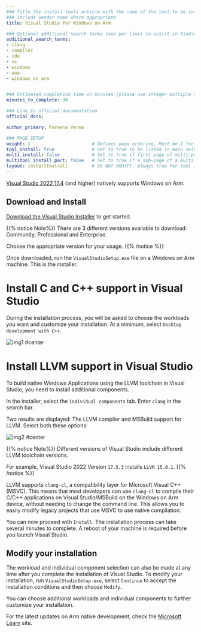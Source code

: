 ```yaml
---
### Title the install tools article with the name of the tool to be installed
### Include vendor name where appropriate
title: Visual Studio for Windows on Arm 

### Optional additional search terms (one per line) to assist in finding the article
additional_search_terms:
- clang
- compiler
- ide
- vs
- windows
- woa
- windows on arm


### Estimated completion time in minutes (please use integer multiple of 5)
minutes_to_complete: 30

### Link to official documentation
official_docs: 

author_primary: Pareena Verma

### PAGE SETUP
weight: 1                       # Defines page ordering. Must be 1 for first (or only) page.
tool_install: true              # Set to true to be listed in main selection page, else false
multi_install: false            # Set to true if first page of multi-page article, else false
multitool_install_part: false   # Set to true if a sub-page of a multi-page article, else false
layout: installtoolsall         # DO NOT MODIFY. Always true for tool install articles
---
```


[Visual Studio 2022 17.4](https://learn.microsoft.com/en-us/visualstudio/install/visual-studio-on-arm-devices) (and higher) natively supports Windows on Arm.

## Download and Install

[Download the Visual Studio Installer](https://visualstudio.microsoft.com/vs/) to get started.

{{% notice Note%}}
There are 3 different versions available to download: Community, Professional and Enterprise.

Choose the appropriate version for your usage.
{{% /notice %}}

Once downloaded, run the `VisualStudioSetup.exe` file on a Windows on Arm machine. This is the installer.

# Install C and C++ support in Visual Studio
During the installation process, you will be asked to choose the workloads you want and customize your installation. At a minimum, select `Desktop development with C++`.

![img1 #center](/install-guides/_images/vs-woa.png)

# Install LLVM support in Visual Studio

To build native Windows Applications using the LLVM toolchain in Visual Studio, you need to install additional components.

In the installer, select the `Individual components` tab. Enter `clang` in the search bar.

Two results are displayed: The LLVM compiler and MSBuild support for LLVM. Select both these options:

![img2 #center](/install-guides/_images/llvm_vs.png)

{{% notice  Note%}}
Different versions of Visual Studio include different LLVM toolchain versions.

For example, Visual Studio 2022 Version `17.5.3` installs `LLVM 15.0.1`.
{{% /notice %}}

LLVM supports `clang-cl`, a compatibility layer for Microsoft Visual C++ (MSVC). This means that most developers can use `clang-cl` to compile their C/C++ applications on Visual Studio/MSBuild on the Windows on Arm device, without needing to change the command line. This allows you to easily modify legacy projects that use MSVC to use native compilation.

You can now proceed with `Install`. The installation process can take several minutes to complete. A reboot of your machine is required before you launch Visual Studio.

## Modify your installation
The workload and individual component selection can also be made at any time after you complete the installation of Visual Studio. To modify your installation, run `VisualStudioSetup.exe`, select `Continue` to accept the installation conditions and then choose `Modify`.

You can choose additional workloads and individual components to further customize your installation.

For the latest updates on Arm native development, check the [Microsoft Learn](https://learn.microsoft.com/en-us/windows/arm/overview) site.
